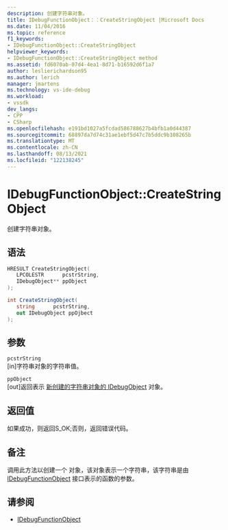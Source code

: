 ```yaml
---
description: 创建字符串对象。
title: IDebugFunctionObject：：CreateStringObject |Microsoft Docs
ms.date: 11/04/2016
ms.topic: reference
f1_keywords:
- IDebugFunctionObject::CreateStringObject
helpviewer_keywords:
- IDebugFunctionObject::CreateStringObject method
ms.assetid: fd6070ab-07d4-4ea1-8d71-b16592d6f1a7
author: leslierichardson95
ms.author: lerich
manager: jmartens
ms.technology: vs-ide-debug
ms.workload:
- vssdk
dev_langs:
- CPP
- CSharp
ms.openlocfilehash: e191bd1027a5fcdad586788627b4bfb1a0d44387
ms.sourcegitcommit: 68897da7d74c31ae1ebf5d47c7b5ddc9b108265b
ms.translationtype: MT
ms.contentlocale: zh-CN
ms.lasthandoff: 08/13/2021
ms.locfileid: "122138245"
---
```

# <a name="idebugfunctionobjectcreatestringobject"></a>IDebugFunctionObject::CreateStringObject
创建字符串对象。

## <a name="syntax"></a>语法

```cpp
HRESULT CreateStringObject( 
   LPCOLESTR      pcstrString,
   IDebugObject** ppObject
);
```

```csharp
int CreateStringObject(
   string      pcstrString,
   out IDebugObject ppOjbect
);
```

## <a name="parameters"></a>参数
`pcstrString`\
[in]字符串对象的字符串值。

`ppObject`\
[out]返回表示 [新创建的字符串对象的 IDebugObject](../../../extensibility/debugger/reference/idebugobject.md) 对象。

## <a name="return-value"></a>返回值
 如果成功，则返回S_OK;否则，返回错误代码。

## <a name="remarks"></a>备注
 调用此方法以创建一个 对象，该对象表示一个字符串，该字符串是由 [IDebugFunctionObject](../../../extensibility/debugger/reference/idebugfunctionobject.md) 接口表示的函数的参数。

## <a name="see-also"></a>请参阅
- [IDebugFunctionObject](../../../extensibility/debugger/reference/idebugfunctionobject.md)
